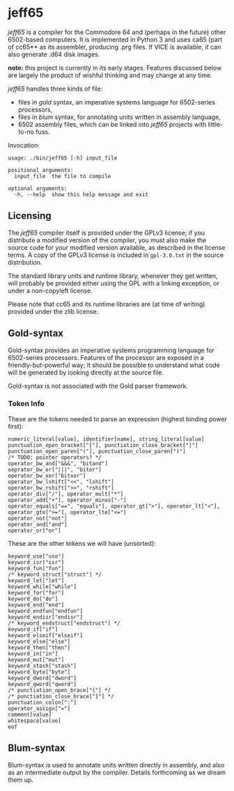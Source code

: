 # jeff65

*jeff65* is a compiler for the Commodore 64 and (perhaps in the future) other
6502-based computers. It is implemented in Python 3 and uses ca65 (part of cc65**
as its assembler, producing .prg files. If VICE is available, it can also
generate .d64 disk images.

**note:** this project is currently in its early stages. Features discussed below
are largely the product of wishful thinking and may change at any time.

*jeff65* handles three kinds of file:

  - files in *gold* syntax, an imperative systems language for 6502-series
    processors,
  - files in *blum* syntax, for annotating units written in assembly language,
  - 6502 assembly files, which can be linked into *jeff65* projects with
    little-to-no fuss.

Invocation:

    usage: ./bin/jeff65 [-h] input_file

    positional arguments:
      input_file  the file to compile

    optional arguments:
      -h, --help  show this help message and exit


## Licensing

The *jeff65* compiler itself is provided under the GPLv3 license; if you
distribute a modified version of the compiler, you must also make the source
code for your modified version available, as described in the license terms.
A copy of the GPLv3 license is included in `gpl-3.0.txt` in the source
distribution.

The standard library units and runtime library, whenever they get written, will
probably be provided either using the GPL with a linking exception, or under a
non-copyleft license.

Please note that cc65 and its runtime libraries are (at time of writing)
provided under the zlib license.


## Gold-syntax

Gold-syntax provides an imperative systems programming language for 6502-series
processors. Features of the processor are exposed in a friendly-but-powerful
way; it should be possible to understand what code will be generated by looking
directly at the source file.

Gold-syntax is not associated with the Gold parser framework.


### Token Info

These are the tokens needed to parse an expression (highest binding power first):

    numeric_literal[value], identifier[name], string_literal[value]
    punctuation_open_bracket["["], punctiation_close_bracket["]"]
    punctuation_open_paren["("], punctuation_close_paren[")"]
    /* TODO: pointer operators? */
    operator_bw_and["&&&", "bitand"]
    oeprator_bw_or["|||", "bitor"]
    operator_bw_xor["bitxor"]
    operator_bw_lshift["<<", "lshift"]
    operator_bw_rshift[">>", "rshift"]
    operator_div["/"], operator_mult["*"]
    operator_add["+"], operator_minus["-"]
    operator_equals["==", "equals"], operator_gt[">"], operator_lt["<"], operator_gte[">="], operator_lte["<="]
    operator_not["not"]
    operator_and["and"]
    operator_or["or"]

These are the other tokens we will have (unsorted):

    keyword_use["use"]
    keyword_isr["isr"]
    keyword_fun["fun"]
    /* keyword_struct["struct"] */
    keyword_let["let"]
    keyword_while["while"]
    keyword_for["for"]
    keyword_do["do"]
    keyword_end["end"]
    keyword_endfun["endfun"]
    keyword_endisr["endisr"]
    /* keyword_endstruct["endstruct"] */
    keyword_if["if"]
    keyword_elseif["elseif"]
    keyword_else["else"]
    keyword_then["then"]
    keyword_in["in"]
    keyword_mut["mut"]
    keyword_stash["stash"]
    keyword_byte["byte"]
    keyword_dword["dword"]
    keyword_qword["qword"]
    /* punctiation_open_brace["{"] */
    /* punctiation_close_brace["}"] */
    punctuation_colon[":"]
    operator_assign["="]
    comment[value]
    whitespace[value]
    eof


## Blum-syntax

Blum-syntax is used to annotate units written directly in assembly, and also as
an intermediate output by the compiler. Details forthcoming as we dream them up.
